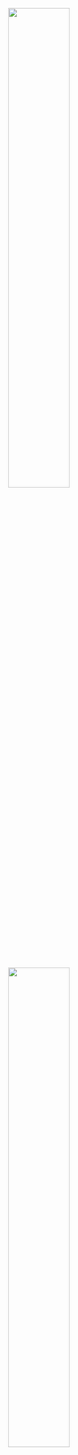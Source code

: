 <img src="https://s3.amazonaws.com/ionic-marketplace/wikitude-ionic-3-starter-app/screenshot_1.png" style="width:50%"/> <img src="https://s3.amazonaws.com/ionic-marketplace/wikitude-ionic-3-starter-app/screenshot_2.png" style="width:50%"/>
# ionic3-augmented-reality
This starter app is the fastest way to get you started with your own <strong>Augmented Reality</strong> projects and benefit from the powerful framework <strong>Ionic 3</strong>. It uses the version of the <strong>Phonegap/Cordova Wikitude Plugin (7.1)</strong> and is based on <strong>Ionic 3 (3.19.0)</strong>. It contains two sample AR Worlds (1 Geo World - default, and one Image Recognition World) from the Wikitude sample projects (a 3D model of the Earth floating on a relative location). <p>You can easily replace this sample with other samples from the Wikitude SDK Examples directory, by replacing the content of the directory <strong>src/assets</strong> with another sample. (See Wikitude SDK --> WikitudeSDK_Android_7-1-0_2017-09-20_19-46-00/Examples/SDKExamples/wikitude-sdk-samples/src/main/assets/samples Note: when copying a sample directory to your project, replace the $-signs with underscore characters, and update the path in <strong>src/pages/ar-view/ar-view.ts</strong>.)<p>
You can switch between the sample geo world and the sample IR world in the file <strong>src/pages/ar-view/ar-view.ts</strong> and comment in the lines marked with (1) for the IR sample world, or (2) for the sample GEO world - don't forget to comment out the other sample world (IR or GEO), as you can't have a GEO world and a IR world at the same time.<p>
For the IR world, please use target 3 of <a href="http://www.wikitude.com/external/doc/documentation/5.0/android/images/target_images_examples.pdf">Wikitude Target Examples</a>.<p>
Additionally this Starter app shows you how to communicate between the ionic 3 pages and the Wikitude SDK: There is a "Snapshot" link on the AR view. When you click it, a message is sent to a callback defined in <strong>app.components.ts</strong>, this function then creates a snapshot of the screen and saves it on the phone. Look for "<strong>captureScreen</strong>" within the sources. After the image has been saved locally, a Javascript function within the Wikitude SDK is called from Ionic using <strong>WikitudePlugin.callJavaScript(...)</strong>, as an example of how you can send massages the other way round, from Ionic to the Wikitude SDK.<p>  

## Version Information
1.0 Initial creation for Ionic 2 RC.0 - Oct 6, 2016<br>
1.1 Upgrade to Ionic 2 RC.4; added an IR sample world - Jan 12, 2017<br> 
1.2 Upgrade to Ionic 2 RC.5 - Jan 16, 2017<br> 
1.3 Upgrade to Ionic 2 (2.0.1-final) and Wikitude 6.0 - Jan 26, 2017<br> 
1.4 Upgraded to Ionic 2 (2.3.0) - March 25, 2017<br> 
1.5 Upgraded to Ionic 3 (3.0.1) - April 25, 2017<br> 
1.6 Upgraded to Ionic 3 (3.19.0) - Dec 15, 2017

## How to use this template

1) To get started with ionic, see https://ionicframework.com/docs/intro/installation/<br>

2) Create an empty tab app by typing in the terminal

```bash
$ ionic start Ionic3ARApp
```

```bash
What starter would you like to use: tabs
Would you like to integrate your new app with Cordova to target native iOS and
 Android? Yes
Install the free Ionic Pro SDK and connect your app? No
```

3) Using the terminal, go to the directory Ionic3ARApp and and open the file config.xml and change the path unter widget id="your own path". This is going to be the Android package id and the IOS Bundle Identifier. A good editor for Ionic is Visual Studio Code (The command to open is "code .") <br>

```bash
$ cd Ionic3ARApp
code .
```

4) Now add the platform iOS

```bash
$ ionic cordova platform add ios
```

5) Then add the android platform as well <br>

```bash
$ ionic cordova platform add android
```

6) Now it's a good time to test the new apps.

```bash
$ ionic cordova build android
```

```bash
$ ionic cordova build ios
```

For iOS, at this point I open XCode and then open the file 
/path_to_your_project/Ionic3ARApp/platforms/ios/Ionic3ARApp.xcodeproj<br>

For Android you can install your app like this:
adb install -r /path_to_your_project/Ionic3ARApp/platforms/android/build/outputs/apk/android-debug.apk<p>

If everything goes well so far, you're good to go to add Wikitude:<br>

7) Download this starter app (it's a <strong>src</strong> directory), and replace the <strong>src</strong> directory of the empty tab app with it<br>


8) Install the Wikitude Cordova Plugin:

```bash
$ ionic plugin add https://github.com/xiwei328/ionic3-augmented-reality.git
```

9) Obtain a (free) license key from Wikitude: Go to http://www.wikitude.com/developer/licenses, register, and download a key for the Wikitude SDK. Then copy the key to the file `src/app/app.component.ts`

10) For iOS, open xcode, under Resources/Ionic3ARApp-Info.plist add the following values:

<strong>NSCameraUsageDescription</strong> and in the value field enter something like like "This app needs the camera for Augmented Reality."<br>
<strong>NSLocationWhenInUseUsageDescription</strong>, and a value like "This app needs your location for Geo AR"<br>
<strong>NSPhotoLibraryUsageDescription</strong>, and a value like "This app needs to access your photo gallery such that you can share your screenshots"<br>
<strong>NSPhotoLibraryAddUsageDescription</strong>, and a value like "This app needs to access your photo gallery such that you can share your screenshots"<br><br>

11) Please remember that you can't test this plugin on a browser or emulator. You need an Android or iOS device. To test on Android, type:

```bash
$ ionic build android
```
and install the apk (see filename when the compilation finished), type: 

```bash
$ adb install -r your-path-to-your-apk-file
```

To test on iOS, compile your project with 

```bash
$ ionic build ios
```

Then you can open `Ionic3ARApp/platforms/ios/Ionic3ARApp.xcodeproj` with XCode, then you plug in you IOS device, then in XCode, on the top left, click `Ionic3ARApp`, popup opens, choose your device, and then click the Build button (the triangle on the top left). When you are installing the app using XCode for the first time, you need to set a <strong>Team</strong>, under <strong>Project Settings --> General --> Signing --> Team</strong>, choose your Apple ID.

<strong>Logging</strong>: to view the logs of your AR world, click on the orange triangle on the bottom right of the AR View. Logs are printed bottom to top. To remove the orange triangle, remove the following from src/assets/07_3dModels_6_3dModelAtGeoLocation/index.html: Take this out of your body statement: <strong>onLoad="javascript:AR.logger.activateDebugMode();"</strong>

To learn more about how to develop your own AR worlds, please look at http://www.wikitude.com/developer/documentation/phonegap.
